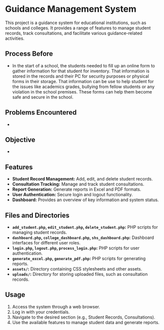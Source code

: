 # Guidance Management System

This project is a guidance system for educational institutions, such as schools and colleges. It provides a range of features to manage student records, track consultations, and facilitate various guidance-related activities.

## Process Before 

- In the start of a school, the students needed to fill up an online form to gather information for that student for inventory. That information is stored in the records and their PC for security purposes or physical forms in their storage. That information can be use to help student for the issues like academics grades, bullying from fellow students or any violation in the school premises. These forms can help them become safe and secure in the school.

## Problems Encountered 

- 

## Objective

- 

## Features

- **Student Record Management:** Add, edit, and delete student records.
- **Consultation Tracking:** Manage and track student consultations.
- **Report Generation:** Generate reports in Excel and PDF formats.
- **User Authentication:** Secure login and logout functionality.
- **Dashboard:** Provides an overview of key information and system status.

## Files and Directories

- **`add_student.php`, `edit_student.php`, `delete_student.php`:** PHP scripts for managing student records.
- **`dashboard.php`, `college_dashboard.php`, `shs_dashboard.php`:** Dashboard interfaces for different user roles.
- **`login.php`, `logout.php`, `process_login.php`:** PHP scripts for user authentication.
- **`generate_excel.php`, `generate_pdf.php`:** PHP scripts for generating reports.
- **`assets/`:** Directory containing CSS stylesheets and other assets.
- **`uploads/`:** Directory for storing uploaded files, such as consultation records.

## Usage

1.  Access the system through a web browser.
2.  Log in with your credentials.
3.  Navigate to the desired section (e.g., Student Records, Consultations).
4.  Use the available features to manage student data and generate reports.
